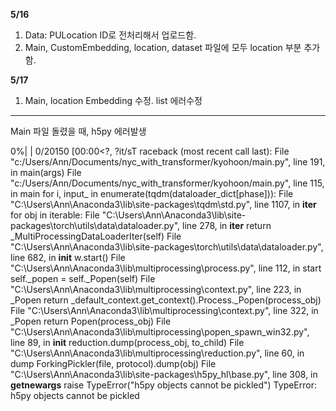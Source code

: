 **5/16**

1. Data: PULocation ID로 전처리해서 업로드함.
2. Main, CustomEmbedding, location, dataset 파일에 모두 location 부분 추가함.

**5/17**

1. Main, location Embedding 수정. list 에러수정

----------------------------------------------
Main 파일 돌렸을 때, h5py 에러발생

  0%|                                                                                                                                                                                                              | 0/20150 [00:00<?, ?it/sT 
raceback (most recent call last):
  File "c:/Users/Ann/Documents/nyc_with_transformer/kyohoon/main.py", line 191, in <module>
    main(args)
  File "c:/Users/Ann/Documents/nyc_with_transformer/kyohoon/main.py", line 115, in main
    for i, input_ in enumerate(tqdm(dataloader_dict[phase])):
  File "C:\Users\Ann\Anaconda3\lib\site-packages\tqdm\std.py", line 1107, in __iter__
    for obj in iterable:
  File "C:\Users\Ann\Anaconda3\lib\site-packages\torch\utils\data\dataloader.py", line 278, in __iter__
    return _MultiProcessingDataLoaderIter(self)
  File "C:\Users\Ann\Anaconda3\lib\site-packages\torch\utils\data\dataloader.py", line 682, in __init__
    w.start()
  File "C:\Users\Ann\Anaconda3\lib\multiprocessing\process.py", line 112, in start
    self._popen = self._Popen(self)
  File "C:\Users\Ann\Anaconda3\lib\multiprocessing\context.py", line 223, in _Popen
    return _default_context.get_context().Process._Popen(process_obj)
  File "C:\Users\Ann\Anaconda3\lib\multiprocessing\context.py", line 322, in _Popen
    return Popen(process_obj)
  File "C:\Users\Ann\Anaconda3\lib\multiprocessing\popen_spawn_win32.py", line 89, in __init__
    reduction.dump(process_obj, to_child)
  File "C:\Users\Ann\Anaconda3\lib\multiprocessing\reduction.py", line 60, in dump
    ForkingPickler(file, protocol).dump(obj)
  File "C:\Users\Ann\Anaconda3\lib\site-packages\h5py\_hl\base.py", line 308, in __getnewargs__
    raise TypeError("h5py objects cannot be pickled")
TypeError: h5py objects cannot be pickled
